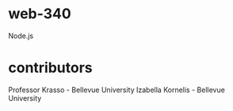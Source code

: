 # web-340
Node.js


# contributors 
Professor Krasso - Bellevue University
Izabella Kornelis - Bellevue University

